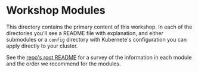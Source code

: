 # Workshop Modules

This directory contains the primary content of this workshop. In each of the directories you'll see a README file with explanation, and either submodules or a `config` directory with Kubernete's configuration you can apply directly to your cluster.

See the [repo's root README](https://github.com/tetrateio/training) for a survey of the information in each module and the order we recommend for the modules.
